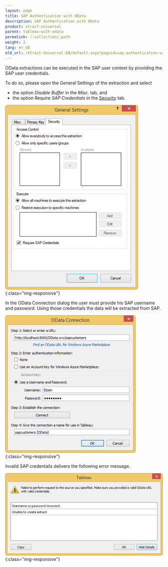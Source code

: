 ```yaml
---
layout: page
title: SAP Authentication with OData
description: SAP Authentication with OData
product: xtract-universal
parent: tableau-with-odata
permalink: /:collection/:path
weight: 2
lang: en_GB
old_url: /Xtract-Universal-EN/default.aspx?pageid=sap-authentication-with-odata
---
```


OData extractions can be executed in the SAP user context by providing the SAP user credentials.  

To do so, please open the General Settings of the extraction and select 
- the option *Disable Buffer* in the *Misc.* tab, and 
- the option Require *SAP Credentials* in the [Security](../../../security-xu2/extraction-security) tab.

![Require-SAP-Credentials](/img/content/Require-SAP-Credentials.jpg){:class="img-responsive"}

In the OData Connection dialog the user must provide his SAP username and password. Using those credentials the data will be extracted from SAP. 

![Tableau-Odata-Credentials](/img/content/Tableau-Odata-Credentials.jpg){:class="img-responsive"}

Invalid SAP credentails delivers the following error message.

![Tableau-SAP-Credentials-Error](/img/content/Tableau-SAP-Credentials-Error.jpg){:class="img-responsive"}

